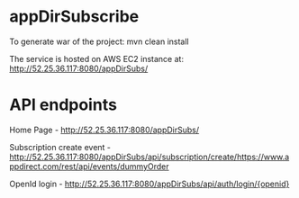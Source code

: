 # appDirSubscribe

To generate war of the project: mvn clean install

The service is hosted on AWS EC2 instance at: http://52.25.36.117:8080/appDirSubs/

# API endpoints
Home Page 				  - http://52.25.36.117:8080/appDirSubs/

Subscription create event - http://52.25.36.117:8080/appDirSubs/api/subscription/create/https://www.appdirect.com/rest/api/events/dummyOrder

OpenId login			  - http://52.25.36.117:8080/appDirSubs/api/auth/login/{openid}